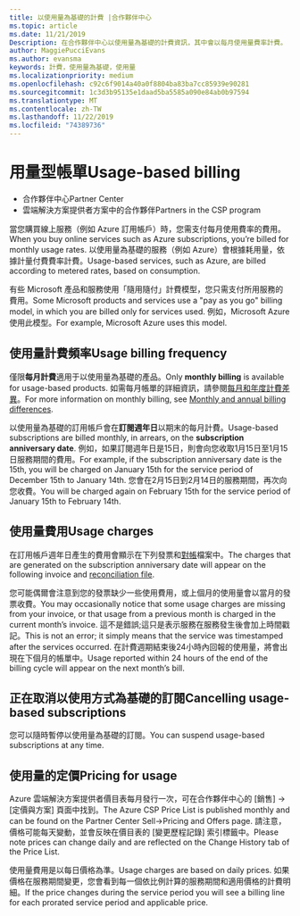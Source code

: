 ```yaml
---
title: 以使用量為基礎的計費 |合作夥伴中心
ms.topic: article
ms.date: 11/21/2019
Description: 在合作夥伴中心以使用量為基礎的計費資訊，其中會以每月使用量費率計費。
author: MaggiePucciEvans
ms.author: evansma
keywords: 計費，使用量為基礎，使用量
ms.localizationpriority: medium
ms.openlocfilehash: c92c6f9014a40a0f8804ba83ba7cc85939e90281
ms.sourcegitcommit: 1c3d3b95135e1daad5ba5585a090e84ab0b97594
ms.translationtype: MT
ms.contentlocale: zh-TW
ms.lasthandoff: 11/22/2019
ms.locfileid: "74389736"
---
```

# <a name="usage-based-billing"></a><span data-ttu-id="7d464-104">用量型帳單</span><span class="sxs-lookup"><span data-stu-id="7d464-104">Usage-based billing</span></span>

- <span data-ttu-id="7d464-105">合作夥伴中心</span><span class="sxs-lookup"><span data-stu-id="7d464-105">Partner Center</span></span>
- <span data-ttu-id="7d464-106">雲端解決方案提供者方案中的合作夥伴</span><span class="sxs-lookup"><span data-stu-id="7d464-106">Partners in the CSP program</span></span>

<span data-ttu-id="7d464-107">當您購買線上服務（例如 Azure 訂用帳戶）時，您需支付每月使用費率的費用。</span><span class="sxs-lookup"><span data-stu-id="7d464-107">When you buy online services such as Azure subscriptions, you’re billed for monthly usage rates.</span></span> <span data-ttu-id="7d464-108">以使用量為基礎的服務（例如 Azure）會根據耗用量，依據計量付費費率計費。</span><span class="sxs-lookup"><span data-stu-id="7d464-108">Usage-based services, such as Azure, are billed according to metered rates, based on consumption.</span></span>

<span data-ttu-id="7d464-109">有些 Microsoft 產品和服務使用「隨用隨付」計費模型，您只需支付所用服務的費用。</span><span class="sxs-lookup"><span data-stu-id="7d464-109">Some Microsoft products and services use a "pay as you go" billing model, in which you are billed only for services used.</span></span> <span data-ttu-id="7d464-110">例如，Microsoft Azure 使用此模型。</span><span class="sxs-lookup"><span data-stu-id="7d464-110">For example, Microsoft Azure uses this model.</span></span> 

## <a name="usage-billing-frequency"></a><span data-ttu-id="7d464-111">使用量計費頻率</span><span class="sxs-lookup"><span data-stu-id="7d464-111">Usage billing frequency</span></span>

<span data-ttu-id="7d464-112">僅限**每月計費**適用于以使用量為基礎的產品。</span><span class="sxs-lookup"><span data-stu-id="7d464-112">Only **monthly billing** is available for usage-based products.</span></span> <span data-ttu-id="7d464-113">如需每月帳單的詳細資訊，請參閱[每月和年度計費差異](billing-annual-monthly.md)。</span><span class="sxs-lookup"><span data-stu-id="7d464-113">For more information on monthly billing, see [Monthly and annual billing differences](billing-annual-monthly.md).</span></span>

<span data-ttu-id="7d464-114">以使用量為基礎的訂用帳戶會在**訂閱週年日**以期末的每月計費。</span><span class="sxs-lookup"><span data-stu-id="7d464-114">Usage-based subscriptions are billed monthly, in arrears, on the **subscription anniversary date**.</span></span> <span data-ttu-id="7d464-115">例如，如果訂閱週年日是15日，則會向您收取1月15日至1月15日服務期間的費用。</span><span class="sxs-lookup"><span data-stu-id="7d464-115">For example, if the subscription anniversary date is the 15th, you will be charged on January 15th for the service period of December 15th to January 14th.</span></span> <span data-ttu-id="7d464-116">您會在2月15日到2月14日的服務期間，再次向您收費。</span><span class="sxs-lookup"><span data-stu-id="7d464-116">You will be charged again on February 15th for the service period of January 15th to February 14th.</span></span> 

## <a name="usage-charges"></a><span data-ttu-id="7d464-117">使用量費用</span><span class="sxs-lookup"><span data-stu-id="7d464-117">Usage charges</span></span>

<span data-ttu-id="7d464-118">在訂用帳戶週年日產生的費用會顯示在下列發票和[對帳](usage-based-recon-files.md)檔案中。</span><span class="sxs-lookup"><span data-stu-id="7d464-118">The charges that are generated on the subscription anniversary date will appear on the following invoice and [reconciliation file](usage-based-recon-files.md).</span></span>

<span data-ttu-id="7d464-119">您可能偶爾會注意到您的發票缺少一些使用費用，或上個月的使用量會以當月的發票收費。</span><span class="sxs-lookup"><span data-stu-id="7d464-119">You may occasionally notice that some usage charges are missing from your invoice, or that usage from a previous month is charged in the current month’s invoice.</span></span> <span data-ttu-id="7d464-120">這不是錯誤;這只是表示服務在服務發生後會加上時間戳記。</span><span class="sxs-lookup"><span data-stu-id="7d464-120">This is not an error; it simply means that the service was timestamped after the services occurred.</span></span> <span data-ttu-id="7d464-121">在計費週期結束後24小時內回報的使用量，將會出現在下個月的帳單中。</span><span class="sxs-lookup"><span data-stu-id="7d464-121">Usage reported within 24 hours of the end of the billing cycle will appear on the next month’s bill.</span></span>

## <a name="cancelling-usage-based-subscriptions"></a><span data-ttu-id="7d464-122">正在取消以使用方式為基礎的訂閱</span><span class="sxs-lookup"><span data-stu-id="7d464-122">Cancelling usage-based subscriptions</span></span>

<span data-ttu-id="7d464-123">您可以隨時暫停以使用量為基礎的訂閱。</span><span class="sxs-lookup"><span data-stu-id="7d464-123">You can suspend usage-based subscriptions at any time.</span></span>

## <a name="pricing-for-usage"></a><span data-ttu-id="7d464-124">使用量的定價</span><span class="sxs-lookup"><span data-stu-id="7d464-124">Pricing for usage</span></span>

<span data-ttu-id="7d464-125">Azure 雲端解決方案提供者價目表每月發行一次，可在合作夥伴中心的 \[銷售\] -> \[定價與方案\] 頁面中找到。</span><span class="sxs-lookup"><span data-stu-id="7d464-125">The Azure CSP Price List is published monthly and can be found on the Partner Center Sell->Pricing and Offers page.</span></span> <span data-ttu-id="7d464-126">請注意，價格可能每天變動，並會反映在價目表的 \[變更歷程記錄\] 索引標籤中。</span><span class="sxs-lookup"><span data-stu-id="7d464-126">Please note prices can change daily and are reflected on the Change History tab of the Price List.</span></span>

<span data-ttu-id="7d464-127">使用量費用是以每日價格為準。</span><span class="sxs-lookup"><span data-stu-id="7d464-127">Usage charges are based on daily prices.</span></span> <span data-ttu-id="7d464-128">如果價格在服務期間變更，您會看到每一個依比例計算的服務期間和適用價格的計費明細。</span><span class="sxs-lookup"><span data-stu-id="7d464-128">If the price changes during the service period you will see a billing line for each prorated service period and applicable price.</span></span>
